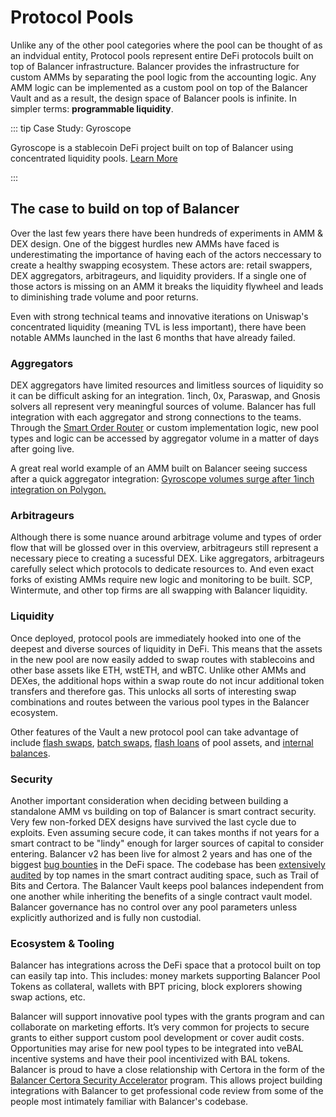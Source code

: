 # Protocol Pools

Unlike any of the other pool categories where the pool can be thought of as an indvidual entity, Protocol pools represent entire DeFi protocols built on top of Balancer infrastructure. Balancer provides the infrastructure for custom AMMs by separating the pool logic from the accounting logic. Any AMM logic can be implemented as a custom pool on top of the Balancer Vault and as a result, the design space of Balancer pools is infinite. In simpler terms: **programmable liquidity**.

::: tip Case Study: Gyroscope

Gyroscope is a stablecoin DeFi project built on top of Balancer using concentrated liquidity pools. [Learn More](https://docs.gyro.finance/gyroscope-protocol/concentrated-liquidity-pools#description)

:::

## The case to build on top of Balancer

Over the last few years there have been hundreds of experiments in AMM & DEX design. One of the biggest hurdles new AMMs have faced is underestimating the importance of having each of the actors neccessary to create a healthy swapping ecosystem. These actors are: retail swappers, DEX aggregators, arbitrageurs, and liquidity providers. If a single one of those actors is missing on an AMM it breaks the liquidity flywheel and leads to diminishing trade volume and poor returns.

Even with strong technical teams and innovative iterations on Uniswap's concentrated liquidity (meaning TVL is less important), there have been notable AMMs launched in the last 6 months that have already failed.

### Aggregators

DEX aggregators have limited resources and limitless sources of liquidity so it can be difficult asking for an integration. 1inch, 0x, Paraswap, and Gnosis solvers all represent very meaningful sources of volume. Balancer has full integration with each aggregator and strong connections to the teams. Through the [Smart Order Router](/concepts/advanced/smart-order-router.md) or custom implementation logic, new pool types and logic can be accessed by aggregator volume in a matter of days after going live.

A great real world example of an AMM built on Balancer seeing success after a quick aggregator integration: [Gyroscope volumes surge after 1inch integration on Polygon.](https://twitter.com/GyroStable/status/1605538356221251586)

### Arbitrageurs

Although there is some nuance around arbitrage volume and types of order flow that will be glossed over in this overview, arbitrageurs still represent a necessary piece to creating a sucessful DEX. Like aggregators, arbitrageurs carefully select which protocols to dedicate resources to. And even exact forks of existing AMMs require new logic and monitoring to be built. SCP, Wintermute, and other top firms are all swapping with Balancer liquidity.

### Liquidity
Once deployed, protocol pools are immediately hooked into one of the deepest and diverse sources of liquidity in DeFi. This means that the assets in the new pool are now easily added to swap routes with stablecoins and other base assets like ETH, wstETH, and wBTC. Unlike other AMMs and DEXes, the additional hops within a swap route do not incur additional token transfers and therefore gas. This unlocks all sorts of interesting swap combinations and routes between the various pool types in the Balancer ecosystem.


Other features of the Vault a new protocol pool can take advantage of include [flash swaps](/reference/swaps/flash-swaps.md), [batch swaps](/reference/swaps/batch-swaps.md), [flash loans](/reference/contracts/flash-loans.md) of pool assets, and [internal balances](/reference/contracts/internal-user-balances.md).

### Security
Another important consideration when deciding between building a standalone AMM vs building on top of Balancer is smart contract security. Very few non-forked DEX designs have survived the last cycle due to exploits. Even assuming secure code, it can takes months if not years for a smart contract to be "lindy" enough for larger sources of capital to consider entering. Balancer v2 has been live for almost 2 years and has one of the biggest [bug bounties](https://immunefi.com/bounty/balancer/) in the DeFi space.  The codebase has been [extensively audited](/reference/contracts/security.md) by top names in the smart contract auditing space, such as Trail of Bits and Certora. The Balancer Vault keeps pool balances independent from one another while inheriting the benefits of a single contract vault model.  Balancer governance has no control over any pool parameters unless explicitly authorized and is fully non custodial.

### Ecosystem & Tooling

Balancer has integrations across the DeFi space that a protocol built on top can easily tap into. This includes: money markets supporting Balancer Pool Tokens as collateral, wallets with BPT pricing, block explorers showing swap actions, etc.

Balancer will support innovative pool types with the grants program and can collaborate on marketing efforts. It’s very common for projects to secure grants to either support custom pool development or cover audit costs. Opportunities may arise for new pool types to be integrated into veBAL incentive systems and have their pool incentivized with BAL tokens. Balancer is proud to have a close relationship with Certora in the form of the [Balancer Certora Security Accelerator](/reference/contracts/security.md#balancer-x-certora-accelerator) program. This allows project building integrations with Balancer to get professional code review from some of the people most intimately familiar with Balancer's codebase.
